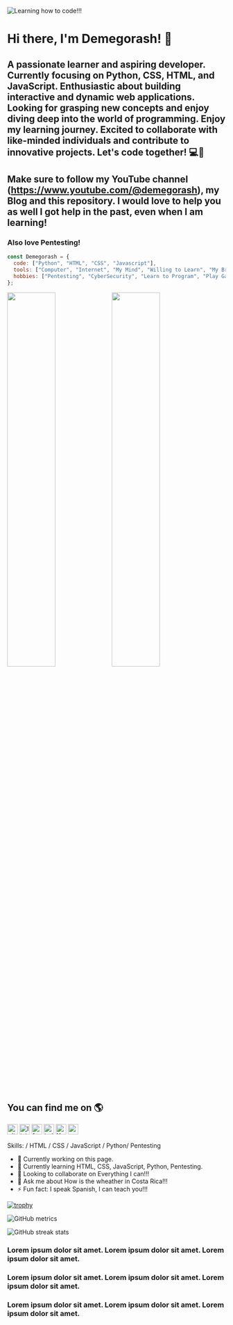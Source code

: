 ![Learning how to code!!!](https://github.com/Demegorash/Demegorash/assets/107815429/f4ef4489-7854-459d-9085-1cdc6fcee944)

# Hi there, I'm Demegorash! :wave:

## A passionate learner and aspiring developer. Currently focusing on Python, CSS, HTML, and JavaScript. Enthusiastic about building interactive and dynamic web applications. Looking for grasping new concepts and enjoy diving deep into the world of programming. Enjoy my learning journey.  Excited to collaborate with like-minded individuals and contribute to innovative projects. Let's code together! 💻🚀

## Make sure to follow my YouTube channel (https://www.youtube.com/@demegorash), my Blog and this repository.  I would love to help you as well I got help in the past, even when I am learning!

### Also love Pentesting!

```js
const Demegorash = {
  code: ["Python", "HTML", "CSS", "Javascript"],
  tools: ["Computer", "Internet", "My Mind", "Willing to Learn", "My Brain"],
  hobbies: ["Pentesting", "CyberSecurity", "Learn to Program", "Play Games", "Magic The Gathering", "Read and Learn a Lot"]
};
```

<img aling="left" width="47%" src="https://github-readme-stats.vercel.app/api?username=Demegorash&show_icons=true&theme=radical"/>

<img aling="left" width="47%" src="https://github-readme-stats.vercel.app/api/top-langs/?username=Demegorash&layout=compact"/>

## You can find me on :earth_americas:

[<img src='https://cdn.jsdelivr.net/npm/simple-icons@3.0.1/icons/github.svg' alt='github' width='24' height='24'>](https://github.com/Demegorash)    [<img src='https://cdn.jsdelivr.net/npm/simple-icons@3.0.1/icons/linkedin.svg' alt='linkedin' width='24' height='24'>](https://www.linkedin.com/in/demegorash/)    [<img src='https://cdn.jsdelivr.net/npm/simple-icons@3.0.1/icons/facebook.svg' alt='facebook' width='24' height='24'>](https://www.facebook.com/demegorash)    [<img src='https://cdn.jsdelivr.net/npm/simple-icons@3.0.1/icons/twitter.svg' alt='twitter' width='24' height='24'>](https://twitter.com/demegorash)    [<img src='https://cdn.jsdelivr.net/npm/simple-icons@3.0.1/icons/youtube.svg' alt='YouTube' width='24' height='24'>](https://www.youtube.com/@demegorash/featured)    [<img src='https://cdn.jsdelivr.net/npm/simple-icons@3.0.1/icons/icloud.svg' alt='website' width='24' height='24'>](https://demegorash.blogspot.com)

Skills: / HTML / CSS / JavaScript / Python/ Pentesting

- 🔭 Currently working on this page. 
- 🌱 Currently learning HTML, CSS, JavaScript, Python, Pentesting. 
- 👯 Looking to collaborate on Everything I can!!! 
- 💬 Ask me about How is the wheather in Costa Rica!!! 
- ⚡ Fun fact: I speak Spanish, I can teach you!!! 

[![trophy](https://github-profile-trophy.vercel.app/?username=Demegorash)](https://github.com/ryo-ma/github-profile-trophy)

![GitHub metrics](https://metrics.lecoq.io/Demegorash)  

![GitHub streak stats](https://streak-stats.demolab.com/?user=Demegorash)

### Lorem ipsum dolor sit amet. Lorem ipsum dolor sit amet. Lorem ipsum dolor sit amet. 

### Lorem ipsum dolor sit amet. Lorem ipsum dolor sit amet. Lorem ipsum dolor sit amet.

### Lorem ipsum dolor sit amet. Lorem ipsum dolor sit amet. Lorem ipsum dolor sit amet. 
